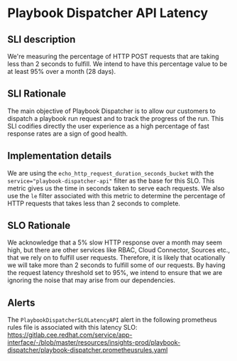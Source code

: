 # Playbook Dispatcher API Latency

## SLI description

We're measuring the percentage of HTTP POST requests that are taking less than 2 seconds to fulfill.
We intend to have this percentage value to be at least 95% over a month (28 days).

## SLI Rationale

The main objective of Playbook Dispatcher is to allow our customers to dispatch a playbook run request and to track the progress of the run.
This SLI codifies directly the user experience as a high percentage of fast response rates are a sign of good health.

## Implementation details

We are using the `echo_http_request_duration_seconds_bucket` with the `service="playbook-dispatcher-api"` filter as the base for this SLO.
This metric gives us the time in seconds taken to serve each requests.
We also use the `le` filter associated with this metric to determine the percentage of HTTP requests that takes less than 2 seconds to complete.

## SLO Rationale

We acknowledge that a 5% slow HTTP response over a month may seem high, but there are other services like RBAC, Cloud Connector, Sources etc., that we rely on to fulfill user requests.
Therefore, it is likely that ocationally we will take more than 2 seconds to fulfill some of our requests.
By having the request latency threshold set to 95%, we intend to ensure that we are ignoring the noise that may arise from our dependencies.

## Alerts

The `PlaybookDispatcherSLOLatencyAPI` alert in the following prometheus rules file is associated with this latency SLO:
https://gitlab.cee.redhat.com/service/app-interface/-/blob/master/resources/insights-prod/playbook-dispatcher/playbook-dispatcher.prometheusrules.yaml
